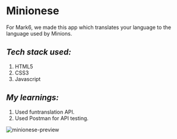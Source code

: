 # Minionese
For Mark6, we made this app which translates your language to the language used by Minions. 
## *Tech stack used:*
1. HTML5
2. CSS3
3. Javascript
## *My learnings:*
1. Used funtranslation API. 
2. Used Postman for API testing.

![minionese-preview](https://user-images.githubusercontent.com/89513841/188865920-a089ece2-498e-4ffb-a612-26288bfbe3ab.png)
